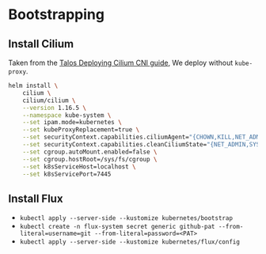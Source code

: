 # Bootstrapping

## Install Cilium

Taken from the [Talos Deploying Cilium CNI guide](https://www.talos.dev/v1.9/kubernetes-guides/network/deploying-cilium/#method-1-helm-install), We deploy without `kube-proxy`.

```bash
helm install \
    cilium \
    cilium/cilium \
    --version 1.16.5 \
    --namespace kube-system \
    --set ipam.mode=kubernetes \
    --set kubeProxyReplacement=true \
    --set securityContext.capabilities.ciliumAgent="{CHOWN,KILL,NET_ADMIN,NET_RAW,IPC_LOCK,SYS_ADMIN,SYS_RESOURCE,DAC_OVERRIDE,FOWNER,SETGID,SETUID}" \
    --set securityContext.capabilities.cleanCiliumState="{NET_ADMIN,SYS_ADMIN,SYS_RESOURCE}" \
    --set cgroup.autoMount.enabled=false \
    --set cgroup.hostRoot=/sys/fs/cgroup \
    --set k8sServiceHost=localhost \
    --set k8sServicePort=7445
```

## Install Flux

- `kubectl apply --server-side --kustomize kubernetes/bootstrap`
- `kubectl create -n flux-system secret generic github-pat --from-literal=username=git --from-literal=password=<PAT>`
- `kubectl apply --server-side --kustomize kubernetes/flux/config`

